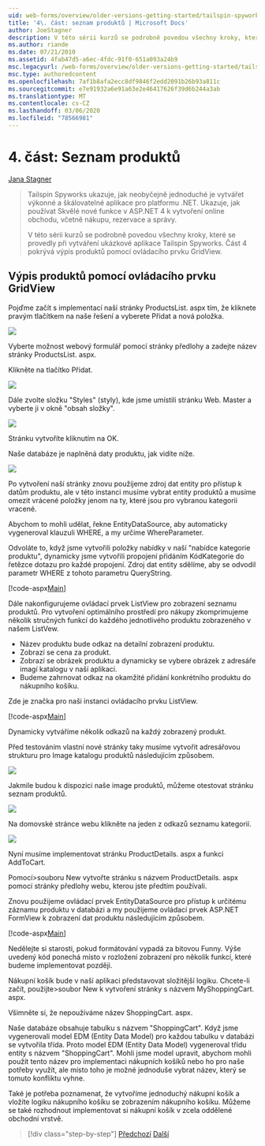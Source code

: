 ```yaml
---
uid: web-forms/overview/older-versions-getting-started/tailspin-spyworks/tailspin-spyworks-part-4
title: '4\. část: seznam produktů | Microsoft Docs'
author: JoeStagner
description: V této sérii kurzů se podrobně povedou všechny kroky, které se provedly při vytváření ukázkové aplikace Tailspin Spyworks. Část 4 pokrývá výpis produktů pomocí ovládacího prvku GridView...
ms.author: riande
ms.date: 07/21/2010
ms.assetid: 4fab47d5-a6ec-4fdc-91f0-651a093a24b9
msc.legacyurl: /web-forms/overview/older-versions-getting-started/tailspin-spyworks/tailspin-spyworks-part-4
msc.type: authoredcontent
ms.openlocfilehash: 7af1b8afa2ecc8df9846f2edd2091b26b93a811c
ms.sourcegitcommit: e7e91932a6e91a63e2e46417626f39d6b244a3ab
ms.translationtype: MT
ms.contentlocale: cs-CZ
ms.lasthandoff: 03/06/2020
ms.locfileid: "78566981"
---
```

# <a name="part-4-listing-products"></a>4\. část: Seznam produktů

[Jana Stagner](https://github.com/JoeStagner)

> Tailspin Spyworks ukazuje, jak neobyčejně jednoduché je vytvářet výkonné a škálovatelné aplikace pro platformu .NET. Ukazuje, jak používat Skvělé nové funkce v ASP.NET 4 k vytvoření online obchodu, včetně nákupu, rezervace a správy.
> 
> V této sérii kurzů se podrobně povedou všechny kroky, které se provedly při vytváření ukázkové aplikace Tailspin Spyworks. Část 4 pokrývá výpis produktů pomocí ovládacího prvku GridView.

## <a id="_Toc260221670"></a>Výpis produktů pomocí ovládacího prvku GridView

Pojďme začít s implementací naší stránky ProductsList. aspx tím, že kliknete pravým tlačítkem na naše řešení a vyberete Přidat a nová položka.

![](tailspin-spyworks-part-4/_static/image1.jpg)

Vyberte možnost webový formulář pomocí stránky předlohy a zadejte název stránky ProductsList. aspx.

Klikněte na tlačítko Přidat.

![](tailspin-spyworks-part-4/_static/image2.jpg)

Dále zvolte složku "Styles" (styly), kde jsme umístili stránku Web. Master a vyberte ji v okně "obsah složky".

![](tailspin-spyworks-part-4/_static/image3.jpg)

Stránku vytvoříte kliknutím na OK.

Naše databáze je naplněná daty produktu, jak vidíte níže.

![](tailspin-spyworks-part-4/_static/image4.jpg)

Po vytvoření naší stránky znovu použijeme zdroj dat entity pro přístup k datům produktu, ale v této instanci musíme vybrat entity produktů a musíme omezit vrácené položky jenom na ty, které jsou pro vybranou kategorii vracené.

Abychom to mohli udělat, řekne EntityDataSource, aby automaticky vygeneroval klauzuli WHERE, a my určíme WhereParameter.

Odvoláte to, když jsme vytvořili položky nabídky v naší "nabídce kategorie produktu", dynamicky jsme vytvořili propojení přidáním KódKategorie do řetězce dotazu pro každé propojení. Zdroj dat entity sdělíme, aby se odvodil parametr WHERE z tohoto parametru QueryString.

[!code-aspx[Main](tailspin-spyworks-part-4/samples/sample1.aspx)]

Dále nakonfigurujeme ovládací prvek ListView pro zobrazení seznamu produktů. Pro vytvoření optimálního prostředí pro nákupy zkomprimujeme několik stručných funkcí do každého jednotlivého produktu zobrazeného v našem ListVew.

- Název produktu bude odkaz na detailní zobrazení produktu.
- Zobrazí se cena za produkt.
- Zobrazí se obrázek produktu a dynamicky se vybere obrázek z adresáře imagí katalogu v naší aplikaci.
- Budeme zahrnovat odkaz na okamžité přidání konkrétního produktu do nákupního košíku.

Zde je značka pro naši instanci ovládacího prvku ListView.

[!code-aspx[Main](tailspin-spyworks-part-4/samples/sample2.aspx)]

Dynamicky vytváříme několik odkazů na každý zobrazený produkt.

Před testováním vlastní nové stránky taky musíme vytvořit adresářovou strukturu pro Image katalogu produktů následujícím způsobem.

![](tailspin-spyworks-part-4/_static/image1.png)

Jakmile budou k dispozici naše image produktů, můžeme otestovat stránku seznam produktů.

![](tailspin-spyworks-part-4/_static/image5.jpg)

Na domovské stránce webu klikněte na jeden z odkazů seznamu kategorií.

![](tailspin-spyworks-part-4/_static/image6.jpg)

Nyní musíme implementovat stránku ProductDetails. aspx a funkci AddToCart.

Pomocí&gt;souboru New vytvořte stránku s názvem ProductDetails. aspx pomocí stránky předlohy webu, kterou jste předtím používali.

Znovu použijeme ovládací prvek EntityDataSource pro přístup k určitému záznamu produktu v databázi a my použijeme ovládací prvek ASP.NET FormView k zobrazení dat produktu následujícím způsobem.

[!code-aspx[Main](tailspin-spyworks-part-4/samples/sample3.aspx)]

Nedělejte si starosti, pokud formátování vypadá za bitovou Funny. Výše uvedený kód ponechá místo v rozložení zobrazení pro několik funkcí, které budeme implementovat později.

Nákupní košík bude v naší aplikaci představovat složitější logiku. Chcete-li začít, použijte&gt;soubor New k vytvoření stránky s názvem MyShoppingCart. aspx.

Všimněte si, že nepoužíváme název ShoppingCart. aspx.

Naše databáze obsahuje tabulku s názvem "ShoppingCart". Když jsme vygenerovali model EDM (Entity Data Model) pro každou tabulku v databázi se vytvořila třída. Proto model EDM (Entity Data Model) vygeneroval třídu entity s názvem "ShoppingCart". Mohli jsme model upravit, abychom mohli použít tento název pro implementaci nákupních košíků nebo ho pro naše potřeby využít, ale místo toho je možné jednoduše vybrat název, který se tomuto konfliktu vyhne.

Také je potřeba poznamenat, že vytvoříme jednoduchý nákupní košík a vložíte logiku nákupního košíku se zobrazením nákupního košíku. Můžeme se také rozhodnout implementovat si nákupní košík v zcela oddělené obchodní vrstvě.

> [!div class="step-by-step"]
> [Předchozí](tailspin-spyworks-part-3.md)
> [Další](tailspin-spyworks-part-5.md)
